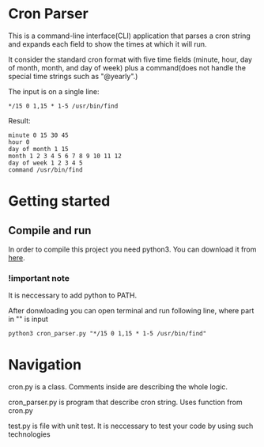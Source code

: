 # Cron Parser

This is a command-line interface(CLI) application that parses a cron string and expands each field to show the times at which it will run.

It consider the standard cron format with five time fields (minute, hour, day of month, month, and day of week) plus a command(does not handle the special time strings such as "@yearly".)

The input is on a single line:

```
*/15 0 1,15 * 1-5 /usr/bin/find
```

Result:

```
minute 0 15 30 45
hour 0
day of month 1 15
month 1 2 3 4 5 6 7 8 9 10 11 12
day of week 1 2 3 4 5
command /usr/bin/find
```

# Getting started
## Compile and run
In order to compile this project you need python3. You can download it from [here](https://www.python.org/downloads/).
### !important note
It is neccessary to add python to PATH.

After donwloading you can open terminal and run following line, where part in "" is input
```
python3 cron_parser.py "*/15 0 1,15 * 1-5 /usr/bin/find" 
```

# Navigation
cron.py is a class. Comments inside are describing the whole logic.

cron_parser.py is program that describe cron string. Uses function from cron.py

test.py is file with unit test. It is neccessary to test your code by using such technologies
